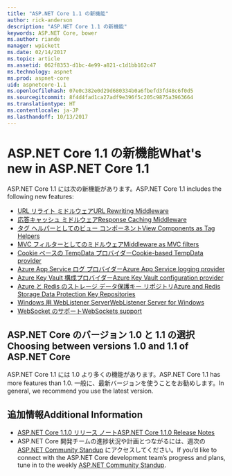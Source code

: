 ```yaml
---
title: "ASP.NET Core 1.1 の新機能"
author: rick-anderson
description: "ASP.NET Core 1.1 の新機能"
keywords: ASP.NET Core, bower
ms.author: riande
manager: wpickett
ms.date: 02/14/2017
ms.topic: article
ms.assetid: 062f8353-d1bc-4e99-a821-c1d1bb162c47
ms.technology: aspnet
ms.prod: aspnet-core
uid: aspnetcore-1.1
ms.openlocfilehash: 07e0c382e0d29d680334b0a6fbefd3fd48c6f0d5
ms.sourcegitcommit: 8f4d4fad1ca27adf9e396f5c205c9875a3963664
ms.translationtype: HT
ms.contentlocale: ja-JP
ms.lasthandoff: 10/13/2017
---
```

# <a name="whats-new-in-aspnet-core-11"></a><span data-ttu-id="a3dbd-104">ASP.NET Core 1.1 の新機能</span><span class="sxs-lookup"><span data-stu-id="a3dbd-104">What's new in ASP.NET Core 1.1</span></span>

<span data-ttu-id="a3dbd-105">ASP.NET Core 1.1 には次の新機能があります。</span><span class="sxs-lookup"><span data-stu-id="a3dbd-105">ASP.NET Core 1.1 includes the following new features:</span></span>

- [<span data-ttu-id="a3dbd-106">URL リライト ミドルウェア</span><span class="sxs-lookup"><span data-stu-id="a3dbd-106">URL Rewriting Middleware</span></span>](xref:fundamentals/url-rewriting)
- [<span data-ttu-id="a3dbd-107">応答キャッシュ ミドルウェア</span><span class="sxs-lookup"><span data-stu-id="a3dbd-107">Response Caching Middleware</span></span>](xref:performance/caching/middleware)
- [<span data-ttu-id="a3dbd-108">タグ ヘルパーとしてのビュー コンポーネント</span><span class="sxs-lookup"><span data-stu-id="a3dbd-108">View Components as Tag Helpers</span></span>](xref:mvc/views/view-components#invoking-a-view-component-as-a-tag-helper)
- [<span data-ttu-id="a3dbd-109">MVC フィルターとしてのミドルウェア</span><span class="sxs-lookup"><span data-stu-id="a3dbd-109">Middleware as MVC filters</span></span>](xref:mvc/controllers/filters#using-middleware-in-the-filter-pipeline)
- [<span data-ttu-id="a3dbd-110">Cookie ベースの TempData プロバイダー</span><span class="sxs-lookup"><span data-stu-id="a3dbd-110">Cookie-based TempData provider</span></span>](xref:fundamentals/app-state#tempdata-providers)
- [<span data-ttu-id="a3dbd-111">Azure App Service ログ プロバイダー</span><span class="sxs-lookup"><span data-stu-id="a3dbd-111">Azure App Service logging provider</span></span>](xref:fundamentals/logging#appservice)
- [<span data-ttu-id="a3dbd-112">Azure Key Vault 構成プロバイダー</span><span class="sxs-lookup"><span data-stu-id="a3dbd-112">Azure Key Vault configuration provider</span></span>](xref:security/key-vault-configuration)
- [<span data-ttu-id="a3dbd-113">Azure と Redis のストレージ データ保護キー リポジトリ</span><span class="sxs-lookup"><span data-stu-id="a3dbd-113">Azure and Redis Storage Data Protection Key Repositories</span></span>](xref:security/data-protection/implementation/key-storage-providers#azure-and-redis)
- [<span data-ttu-id="a3dbd-114">Windows 用 WebListener Server</span><span class="sxs-lookup"><span data-stu-id="a3dbd-114">WebListener Server for Windows</span></span>](xref:fundamentals/servers/weblistener)
- [<span data-ttu-id="a3dbd-115">WebSocket のサポート</span><span class="sxs-lookup"><span data-stu-id="a3dbd-115">WebSockets support</span></span>](xref:fundamentals/websockets)

## <a name="choosing-between-versions-10-and-11-of-aspnet-core"></a><span data-ttu-id="a3dbd-116">ASP.NET Core のバージョン 1.0 と 1.1 の選択</span><span class="sxs-lookup"><span data-stu-id="a3dbd-116">Choosing between versions 1.0 and 1.1 of ASP.NET Core</span></span>

<span data-ttu-id="a3dbd-117">ASP.NET Core 1.1 には 1.0 より多くの機能があります。</span><span class="sxs-lookup"><span data-stu-id="a3dbd-117">ASP.NET Core 1.1 has more features than 1.0.</span></span> <span data-ttu-id="a3dbd-118">一般に、最新バージョンを使うことをお勧めします。</span><span class="sxs-lookup"><span data-stu-id="a3dbd-118">In general, we recommend you use the latest version.</span></span>

## <a name="additional-information"></a><span data-ttu-id="a3dbd-119">追加情報</span><span class="sxs-lookup"><span data-stu-id="a3dbd-119">Additional Information</span></span>

- [<span data-ttu-id="a3dbd-120">ASP.NET Core 1.1.0 リリース ノート</span><span class="sxs-lookup"><span data-stu-id="a3dbd-120">ASP.NET Core 1.1.0 Release Notes</span></span>](https://github.com/aspnet/Home/releases/tag/1.1.0)
- <span data-ttu-id="a3dbd-121">ASP.NET Core 開発チームの進捗状況や計画とつながるには、週次の [ASP.NET Community Standup](https://live.asp.net/) にアクセスしてください。</span><span class="sxs-lookup"><span data-stu-id="a3dbd-121">If you’d like to connect with the ASP.NET Core development team’s progress and plans, tune in to the weekly [ASP.NET Community Standup](https://live.asp.net/).</span></span>
